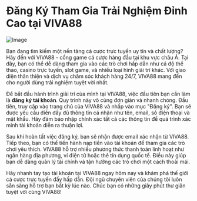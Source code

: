 # Đăng Ký Tham Gia Trải Nghiệm Đỉnh Cao tại VIVA88

![Image](https://github.com/user-attachments/assets/bd51ea9f-0666-407b-a7a7-98ead6de688c)

Bạn đang tìm kiếm một nền tảng cá cược trực tuyến uy tín và chất lượng? Hãy đến với VIVA88 - cổng game cá cược hàng đầu tại khu vực châu Á. Tại đây, bạn có thể dễ dàng tham gia vào các trò chơi hấp dẫn như cá độ thể thao, casino trực tuyến, slot game, và nhiều loại hình giải trí khác. Với giao diện thân thiện và dịch vụ chăm sóc khách hàng 24/7, VIVA88 mang đến cho người dùng trải nghiệm tuyệt vời nhất.

Để bắt đầu hành trình giải trí của mình tại VIVA88, việc đầu tiên bạn cần làm là **đăng ký tài khoản**. Quy trình này vô cùng đơn giản và nhanh chóng. Đầu tiên, truy cập vào trang chủ của VIVA88 và nhấp vào mục "Đăng ký". Bạn sẽ được yêu cầu điền đầy đủ thông tin cá nhân như tên, email, số điện thoại và mật khẩu. Hãy đảm bảo nhập chính xác tất cả các thông tin để quá trình xác minh tài khoản diễn ra thuận lợi.

Sau khi hoàn tất việc đăng ký, bạn sẽ nhận được email xác nhận từ VIVA88. Tiếp theo, bạn có thể tiến hành nạp tiền vào tài khoản để tham gia các trò chơi yêu thích. VIVA88 hỗ trợ nhiều phương thức thanh toán linh hoạt như ngân hàng địa phương, ví điện tử hoặc thẻ tín dụng quốc tế. Điều này giúp bạn dễ dàng quản lý tài chính và tận hưởng các trò chơi một cách thoải mái.

Hãy nhanh tay tạo tài khoản tại VIVA88 ngay hôm nay và khám phá thế giới cá cược trực tuyến đầy hấp dẫn. Đội ngũ chuyên viên của chúng tôi luôn sẵn sàng hỗ trợ bạn bất kỳ lúc nào. Chúc bạn có những giây phút thư giãn tuyệt vời cùng VIVA88!